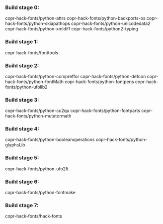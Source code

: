 ### Build stage 0:

copr-hack-fonts/python-attrs
copr-hack-fonts/python-backports-os
copr-hack-fonts/python-skiapathops
copr-hack-fonts/python-unicodedata2
copr-hack-fonts/python-xmldiff
copr-hack-fonts/python2-typing

### Build stage 1:

copr-hack-fonts/fonttools

### Build stage 2:

copr-hack-fonts/python-compreffor
copr-hack-fonts/python-defcon
copr-hack-fonts/python-fontMath
copr-hack-fonts/python-fontpens
copr-hack-fonts/python-ufolib2

### Build stage 3:

copr-hack-fonts/python-cu2qu
copr-hack-fonts/python-fontparts
copr-hack-fonts/python-mutatormath

### Build stage 4:

copr-hack-fonts/python-booleanoperations
copr-hack-fonts/python-glyphsLib

### Build stage 5:

copr-hack-fonts/python-ufo2ft

### Build stage 6:

copr-hack-fonts/python-fontmake

### Build stage 7:

copr-hack-fonts/hack-fonts
